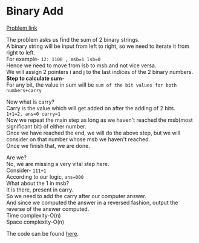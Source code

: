 # Binary Add

[Problem link](https://github.com/dscnsec/DSC-NSEC-Algorithms/blob/master/2.%20String/binary_add/binary_add.md)<br>

The problem asks us find the sum of 2 binary strings.<br>
A binary string will be input from left to right, so we need to iterate it from right to left.<br>
For example-
```12: 1100 , msb=1 lsb=0```<br>
Hence we need to move from lsb to msb and not vice versa.<br>
We will assign 2 pointers i and j to the last indices of the 2 binary numbers.<br>
**Step to calculate sum**-<br>
For any bit, the value in sum will be ```sum of the bit values for both numbers+carry```<br>

Now what is carry?<br>
Carry is the value which will get added on after the adding of 2 bits.<br>
```1+1=2, ans=0 carry=1```<br>
Now we repeat the main step as long as we haven't reached the msb(most significant bit) of either number.<br> 
Once we have reached the end, we will do the above step, but we will consider on that number whose msb we haven't reached.<br>
Once we finish that, we are done.<br>

Are we?<br>
No, we are missing a very vital step here.<br>
Consider- ```111+1```<br>
According to our logic, ```ans=000```<br>
What about the 1 in msb?<br>
It is there, present in carry.<br>
So we need to add the carry after our computer answer.<br>
And since we computed the answer in a reversed fashion, output the reverse of the answer computed.<br>
Time complexity-O(n)<br>
Space complexity-O(n)

The code can be found [here](https://github.com/dscnsec/DSC-NSEC-Algorithms/blob/master/2.%20String/binary_add/binary_add_merlin.cpp).
